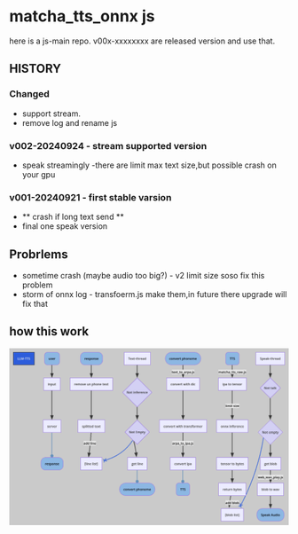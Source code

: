 # matcha_tts_onnx js

here is a js-main repo.
v00x-xxxxxxxx are released version and use that.

## HISTORY
### Changed
- support stream.
- remove log and rename js
### v002-20240924 - stream supported version
- speak streamingly
-there are limit max text size,but possible crash on your gpu
### v001-20240921 - first stable varsion
- ** crash if long text send **
- final one speak version
## Probrlems
- sometime crash (maybe audio too big?) - v2 limit size soso fix this problem
- storm of onnx log - transfoerm.js make them,in future there upgrade will fix that
## how this work
![flow chart](imgs/mecanic.png)